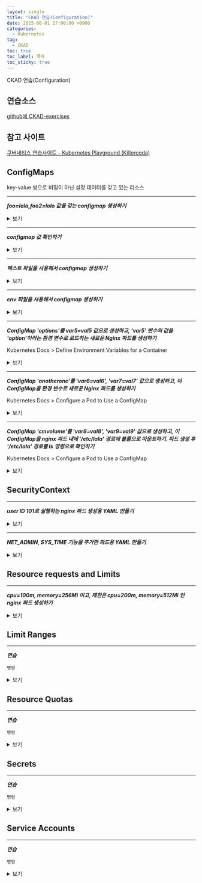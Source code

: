```yaml
---
layout: single
title: "CKAD 연습(Configuration)"
date: 2025-06-01 17:00:00 +0900
categories:
  - Kubernetes
tag:
  - CKAD
toc: true
toc_label: 목차
toc_sticky: true
---
```


CKAD 연습(Configuration)

## 연습소스

[github에 CKAD-exercises](https://github.com/dgkanatsios/CKAD-exercises)

## 참고 사이트

[쿠버네티스 연습사이트 - Kubernetes Playground (Killercoda)](https://killercoda.com/playgrounds/scenario/kubernetes)

## ConfigMaps

key-value 쌍으로 비밀이 아닌 설정 데이터를 갖고 있는 리소스

---

__*foo=lala,foo2=lolo 값을 갖는 configmap 생성하기*__

<details><summary>보기</summary>

{% highlight bash %}
kubectl create configmap my-config --from-literal=foo=lala --from-literal=foo2=lolo
{% endhighlight %}

</details>
<p></p>

---

__*configmap 값 확인하기*__

<details><summary>보기</summary>

{% highlight bash %}
kubectl describe configmaps my-config
{% endhighlight %}

</details>
<p></p>

---

__*텍스트 파일을 사용해서 configmap 생성하기*__

<details><summary>보기</summary>

{% highlight bash %}
echo -e "foo3=lili\nfoo4=lele" > config.txt
{% endhighlight %}

{% highlight bash %}
kubectl create configmap my-config --from-file=config.txt
{% endhighlight %}

</details>
<p></p>

---

__*env 파일을 사용해서 configmap 생성하기*__

<details><summary>보기</summary>

{% highlight bash %}
kubectl create configmap my-config --from-env-file=config.env
{% endhighlight %}

</details>
<p></p>

---

__*ConfigMap 'options'를 var5=val5 값으로 생성하고, 'var5' 변수의 값을 'option'이라는 환경 변수로 로드하는 새로운 Nginx 파드를 생성하기*__

Kubernetes Docs > Define Environment Variables for a Container

<details><summary>보기</summary>

{% highlight bash %}
kubectl create configmap my-config --from-literal=var5=valu5
{% endhighlight %}

{% highlight yaml %}
apiVersion: v1
kind: Pod
metadata:
  name: nginx
spec:
  containers:
  - name: nginx
    image: nginx
    env:
      - name: option
        valueFrom:
          configMapKeyRef:
            name: my-config
            key: var5
{% endhighlight %}

{% highlight bash %}
kubectl exec nginx -it -- env | grep option
{% endhighlight %}

</details>
<p></p>

---

__*ConfigMap 'anotherone'를 'var6=val6', 'var7=val7' 값으로 생성하고, 이 ConfigMap을 환경 변수로 새로운 Nginx 파드를 생성하기*__

Kubernetes Docs > Configure a Pod to Use a ConfigMap

<details><summary>보기</summary>

{% highlight bash %}
kubectl create configmap anotherone --from-literal=var6=valu6 --from-literal=var7=valu7
{% endhighlight %}

{% highlight yaml %}
apiVersion: v1
kind: Pod
metadata:
  name: busybox
spec:
  containers:
  - name: busybox
    image: busybox
    envFrom:
    - configMapRef:
        name: anotherone
{% endhighlight %}

</details>
<p></p>

---

__*ConfigMap 'cmvolume'를 'var8=val8', 'var9=val9' 값으로 생성하고, 이 ConfigMap을 nginx 파드 내에 '/etc/lala' 경로에 볼륨으로 마운트하기. 파드 생성 후 '/etc/lala' 경로를 ls 명령으로 확인하기*__

Kubernetes Docs > Configure a Pod to Use a ConfigMap

<details><summary>보기</summary>

{% highlight bash %}
kubectl create configmap cmvolume --from-literal=var8=valu8 --from-literal=var9=valu9
{% endhighlight %}

{% highlight yaml %}
apiVersion: v1
kind: Pod
metadata:
  name: nginx
spec:
  containers:
    - name: nginx
      image: nginx
      volumeMounts:
      - name: config-volume
        mountPath: /etc/lala
  volumes:
    - name: config-volume
      configMap:
        name: cmvolume
  restartPolicy: Never
{% endhighlight %}

{% highlight bash %}
kubectl exec nginx -it -- /bin/sh
{% endhighlight %}

</details>
<p></p>

## SecurityContext

---

__*user ID 101로 실행하는 nginx 파드 생성용 YAML 만들기*__

<details><summary>보기</summary>

{% highlight yaml %}
apiVersion: v1
kind: Pod
metadata:
  name: security-context-demo
spec:
  securityContext:
    runAsUser: 101
  containers:
  - name: nginx
    image: nginx
{% endhighlight %}

</details>
<p></p>

---

__*NET_ADMIN, SYS_TIME 기능을 추가한 파드용 YAML 만들기*__

<details><summary>보기</summary>

{% highlight yaml %}
apiVersion: v1
kind: Pod
metadata:
  name: nginx
spec:
  containers:
  - name: nginx
    image: nginx
    securityContext:
      capabilities:
        add: ["NET_ADMIN", "SYS_TIME"]
{% endhighlight %}

</details>
<p></p>

## Resource requests and Limits

---

__*cpu=100m, memory=256Mi 이고, 제한은 cpu=200m, memory=512Mi 인 nginx 파드 생성하기*__

<details><summary>보기</summary>

{% highlight bash %}
apiVersion: v1
kind: Pod
metadata:
  name: nginx
spec:
  containers:
  - name: nginx
    image: nginx
    resources:
      limits:
        cpu: "200m"
        memory: "512Mi"
      requests:
        cpu: "100m"
        memory: "256Mi"
{% endhighlight %}

</details>
<p></p>

## Limit Ranges

---

__*연습*__

`명령`

<details><summary>보기</summary>

{% highlight bash %}
명령
{% endhighlight %}

</details>
<p></p>

## Resource Quotas

---

__*연습*__

`명령`

<details><summary>보기</summary>

{% highlight bash %}
명령
{% endhighlight %}

</details>
<p></p>

## Secrets

---

__*연습*__

`명령`

<details><summary>보기</summary>

{% highlight bash %}
명령
{% endhighlight %}

</details>
<p></p>

## Service Accounts

---

__*연습*__

`명령`

<details><summary>보기</summary>

{% highlight bash %}
명령
{% endhighlight %}

</details>
<p></p>

